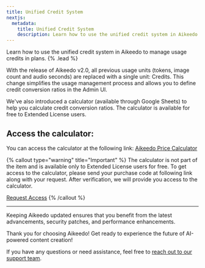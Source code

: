 ```yaml
---
title: Unified Credit System
nextjs:
  metadata:
    title: Unified Credit System
    description: Learn how to use the unified credit system in Aikeedo to manage usage credits in plans.
---
```


Learn how to use the unified credit system in Aikeedo to manage usage credits in plans. {% .lead %}

With the release of Aikeedo v2.0, all previous usage units (tokens, image count and audio seconds) are replaced with a single unit: Credits. This change simplifies the usage management process and allows you to define credit conversion ratios in the Admin UI.

We've also introduced a calculator (available through Google Sheets) to help you calculate credit conversion ratios. The calculator is available for free to Extended License users.

## Access the calculator:

You can access the calculator at the following link: [Aikeedo Price Calculator](https://docs.google.com/spreadsheets/d/1C-os2ma8zigwwx-HMFPk7DvfS4rKNGcjk5VZfB-YbFo/edit#gid=0)

{% callout type="warning" title="Important" %}
The calculator is not part of the item and is available only to Extended License users for free. To get access to the calculator, please send your purchase code at following link along with your request. After verification, we will provide you access to the calculator.

[Request Access](https://docs.google.com/spreadsheets/d/1C-os2ma8zigwwx-HMFPk7DvfS4rKNGcjk5VZfB-YbFo/edit#gid=0)
{% /callout %}

---

Keeping Aikeedo updated ensures that you benefit from the latest advancements, security patches, and performance enhancements.

Thank you for choosing Aikeedo! Get ready to experience the future of AI-powered content creation!

If you have any questions or need assistance, feel free to [reach out to our support team](mailto:support@aikeedo.com).
